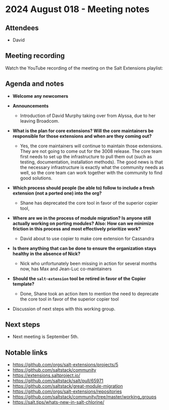 # 2024 August 018 - Meeting notes

## Attendees

- David

## Meeting recording

Watch the YouTube recording of the meeting on the Salt Extensions playlist:
<insert link>

## Agenda and notes

- **Welcome any newcomers**
- **Announcements**
  - Introduction of David Murphy taking over from Alyssa, due to her leaving Broadcom.
- **What is the plan for core extensions? Will the core maintainers be responsible for those extensions and when are they coming out?**
  - Yes, the core maintainers will continue to maintain those extensions. They are not going to come out for the 3008 release. The core team first needs to set up the infrastructure to pull them out (such as testing, documentation, installation methods). The good news is that the necessary infrastructure is exactly what the community needs as well, so the core team can work together with the community to find good solutions.
- **Which process should people (be able to) follow to include a fresh extension (not a ported one) into the org?**
  - Shane has deprecated the core tool in favor of the superior copier tool,
- **Where are we in the process of module migration? Is anyone still actually working on porting modules? Also: How can we minimize friction in this process and most effectively prioritize work?**
  - David about to use copier to make core extension for Cassandra
- **Is there anything that can be done to ensure the organization stays healthy in the absence of Nick?**
  - Nick who unfortunately been missing in action for several months now, has Max and Jean-Luc co-maintainers
- **Should the `salt-extension` tool be retired in favor of the Copier template?**
  - Done, Shane took an action item to mention the need to deprecate the core tool in favor of the superior copier tool

- Discussion of next steps with this working group.

## Next steps

- Next meeting is September 5th.

## Notable links

- https://github.com/orgs/salt-extensions/projects/5
- https://github.com/saltstack/community
- https://extensions.saltproject.io/
- https://github.com/saltstack/salt/pull/65971
- https://github.com/saltstack/great-module-migration
- https://github.com/orgs/salt-extensions/repositories
- https://github.com/saltstack/community/tree/master/working_groups
- https://salt.tips/whats-new-in-salt-chlorine/
